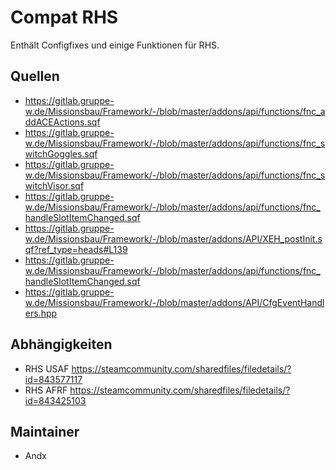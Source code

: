 # Compat RHS

Enthält Configfixes und einige Funktionen für RHS.

## Quellen

- <https://gitlab.gruppe-w.de/Missionsbau/Framework/-/blob/master/addons/api/functions/fnc_addACEActions.sqf>
- <https://gitlab.gruppe-w.de/Missionsbau/Framework/-/blob/master/addons/api/functions/fnc_switchGoggles.sqf>
- <https://gitlab.gruppe-w.de/Missionsbau/Framework/-/blob/master/addons/api/functions/fnc_switchVisor.sqf>
- <https://gitlab.gruppe-w.de/Missionsbau/Framework/-/blob/master/addons/api/functions/fnc_handleSlotItemChanged.sqf>
- <https://gitlab.gruppe-w.de/Missionsbau/Framework/-/blob/master/addons/API/XEH_postInit.sqf?ref_type=heads#L139>
- <https://gitlab.gruppe-w.de/Missionsbau/Framework/-/blob/master/addons/api/functions/fnc_handleSlotItemChanged.sqf>
- <https://gitlab.gruppe-w.de/Missionsbau/Framework/-/blob/master/addons/API/CfgEventHandlers.hpp>

## Abhängigkeiten

- RHS USAF <https://steamcommunity.com/sharedfiles/filedetails/?id=843577117>
- RHS AFRF <https://steamcommunity.com/sharedfiles/filedetails/?id=843425103>

## Maintainer

- Andx
